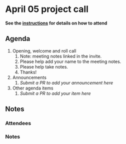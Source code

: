 # April 05 project call

**See the [instructions](../README.md) for details on how to attend**

## Agenda
1. Opening, welcome and roll call
    1. Note: meeting notes linked in the invite.
    1. Please help add your name to the meeting notes.
    1. Please help take notes.
    1. Thanks!
1. Announcements
    1. _Submit a PR to add your announcement here_
1. Other agenda items
    1. _Submit a PR to add your item here_

## Notes

### Attendees

### Notes

